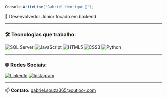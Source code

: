 ```csharp
Console.WriteLine("Gabriel Henrique 🚀");
```

🎯 Desenvolvedor Júnior focado em backend  

---

### 🛠️ Tecnologias que trabalho:

![SQL Server](https://img.shields.io/badge/-SQLServer-CC2927?style=flat-square&logo=microsoft-sql-server&logoColor=white)
![JavaScript](https://img.shields.io/badge/-JavaScript-F7DF1E?style=flat-square&logo=javascript&logoColor=black)
![HTML5](https://img.shields.io/badge/-HTML5-E34F26?style=flat-square&logo=html5&logoColor=white)
![CSS3](https://img.shields.io/badge/-CSS3-1572B6?style=flat-square&logo=css3&logoColor=white)
![Python](https://img.shields.io/badge/-Python-3776AB?style=flat-square&logo=python&logoColor=white)


---

### 🌐 Redes Sociais:

[![LinkedIn](https://img.shields.io/badge/-LinkedIn-0077B5?style=flat-square&logo=linkedin&logoColor=white)](https://www.linkedin.com/in/gabriel-henrique-2563662aa/)
[![Instagram](https://img.shields.io/badge/-Instagram-E4405F?style=flat-square&logo=instagram&logoColor=white)](https://instagram.com/gabrielrnn_)

---

📫 **Contato:** gabriel.souza365@outlook.com
